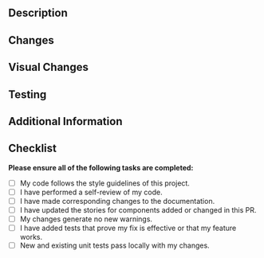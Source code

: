 ## Description

<!--
Please provide a brief description of the changes made in this pull request.
- What issue does this PR address? (e.g., Fixes #123)
- What functionality does this PR add or modify?
- Why is this change necessary?
-->

## Changes

<!--
Please provide a detail list of changes, this section should be understandable enough that someone could use it to recreate this PR manually.
- Change 1
- Change 2
- Change 3
-->

## Visual Changes

<!-- Provide any relevant before and after screenshots for each significant change. -->

## Testing

<!--
Detail the steps required to test, including any prerequisites, commands, and instructions. Ie:
1. Run `npm install && npm run storybook`
2. Go to the Button story
3. Test that the button is clickable
-->

## Additional Information

<!-- Add any other context or information that reviewers should be aware of. -->

## Checklist

**Please ensure all of the following tasks are completed:**

-   [ ] My code follows the style guidelines of this project.
-   [ ] I have performed a self-review of my code.
-   [ ] I have made corresponding changes to the documentation.
-   [ ] I have updated the stories for components added or changed in this PR.
-   [ ] My changes generate no new warnings.
-   [ ] I have added tests that prove my fix is effective or that my feature works.
-   [ ] New and existing unit tests pass locally with my changes.
